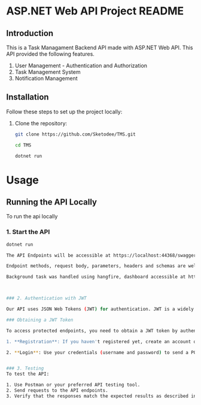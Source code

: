 ﻿# ASP.NET Web API Project README

## Introduction

This is a Task Managament Backend API made with ASP.NET Web API. This API provided the following features.

1. User Management - Authentication and Authorization 
2. Task Management System 
3. Notification Management 


## Installation

Follow these steps to set up the project locally:

1. Clone the repository:

   ```bash
   git clone https://github.com/Sketodee/TMS.git
   ```

   ```bash 
   cd TMS
   ```

   ```bash 
   dotnet run
   ```

# Usage 

## Running the API Locally 

To run the api locally 

### 1. Start the API 

```bash
dotnet run 

The API Endpoints will be accessible at https://localhost:44368/swagger/index.html

Endpoint methods, request body, parameters, headers and schemas are well detailed in the swagger link

Background task was handled using hangfire, dashboard accessible at https://localhost:44368/mydashboard



### 2. Authentication with JWT

Our API uses JSON Web Tokens (JWT) for authentication. JWT is a widely adopted standard for secure authentication and authorization in web applications.

### Obtaining a JWT Token

To access protected endpoints, you need to obtain a JWT token by authenticating with our API using your credentials. Here's how to do it:

1. **Registration**: If you haven't registered yet, create an account on our platform.

2. **Login**: Use your credentials (username and password) to send a POST request to the `/api/auth/login` endpoint to authenticate. The API will respond with a JWT token if the credentials are valid.


### 3. Testing
To test the API:

1. Use Postman or your preferred API testing tool.
2. Send requests to the API endpoints.
3. Verify that the responses match the expected results as described in the API documentation.


